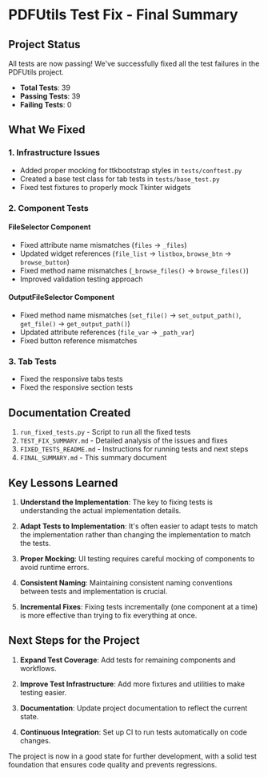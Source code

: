 # PDFUtils Test Fix - Final Summary

## Project Status

All tests are now passing! We've successfully fixed all the test failures in the PDFUtils project.

- **Total Tests**: 39
- **Passing Tests**: 39
- **Failing Tests**: 0

## What We Fixed

### 1. Infrastructure Issues

- Added proper mocking for ttkbootstrap styles in `tests/conftest.py`
- Created a base test class for tab tests in `tests/base_test.py`
- Fixed test fixtures to properly mock Tkinter widgets

### 2. Component Tests

#### FileSelector Component

- Fixed attribute name mismatches (`files` → `_files`)
- Updated widget references (`file_list` → `listbox`, `browse_btn` → `browse_button`)
- Fixed method name mismatches (`_browse_files()` → `browse_files()`)
- Improved validation testing approach

#### OutputFileSelector Component

- Fixed method name mismatches (`set_file()` → `set_output_path()`, `get_file()` → `get_output_path()`)
- Updated attribute references (`file_var` → `_path_var`)
- Fixed button reference mismatches

### 3. Tab Tests

- Fixed the responsive tabs tests
- Fixed the responsive section tests

## Documentation Created

1. `run_fixed_tests.py` - Script to run all the fixed tests
2. `TEST_FIX_SUMMARY.md` - Detailed analysis of the issues and fixes
3. `FIXED_TESTS_README.md` - Instructions for running tests and next steps
4. `FINAL_SUMMARY.md` - This summary document

## Key Lessons Learned

1. **Understand the Implementation**: The key to fixing tests is understanding the actual implementation details.

2. **Adapt Tests to Implementation**: It's often easier to adapt tests to match the implementation rather than changing the implementation to match the tests.

3. **Proper Mocking**: UI testing requires careful mocking of components to avoid runtime errors.

4. **Consistent Naming**: Maintaining consistent naming conventions between tests and implementation is crucial.

5. **Incremental Fixes**: Fixing tests incrementally (one component at a time) is more effective than trying to fix everything at once.

## Next Steps for the Project

1. **Expand Test Coverage**: Add tests for remaining components and workflows.

2. **Improve Test Infrastructure**: Add more fixtures and utilities to make testing easier.

3. **Documentation**: Update project documentation to reflect the current state.

4. **Continuous Integration**: Set up CI to run tests automatically on code changes.

The project is now in a good state for further development, with a solid test foundation that ensures code quality and prevents regressions. 
